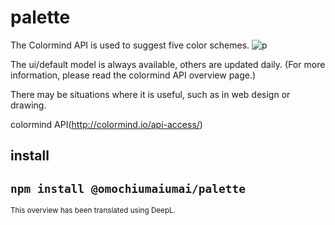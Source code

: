 # palette
The Colormind API is used to suggest five color schemes.
![p](https://user-images.githubusercontent.com/88243294/234229785-2d8a1c7b-ecaf-42c9-b3d0-feae0fd02479.gif)
<p>The ui/default model is always available, others are updated daily. (For more information, please read the colormind API overview page.)<p>
<p>There may be situations where it is useful, such as in web design or drawing.<p>

colormind API(http://colormind.io/api-access/)
## install
`npm install @omochiumaiumai/palette`
------
<small>This overview has been translated using DeepL.</small>
